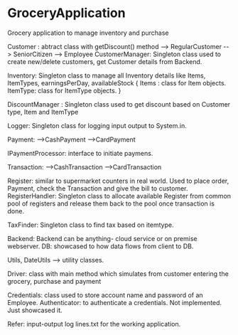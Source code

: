 # GroceryApplication
 Grocery application to manage inventory and purchase
 
 Customer : abtract class with getDiscount() method
 --> RegularCustomer
 --> SeniorCitizen
 --> Employee
CustomerManager: Singleton class used to create new/delete customers, get Customer details from Backend.

Inventory: Singleton class to manage all Inventory details like Items, ItemTypes, earningsPerDay, availableStock
{
	Items : class for Item objects. 
	ItemType: class for ItemType objects.
}

DiscountManager : Singleton class used to get discount based on Customer type, Item and ItemType

Logger: Singleton class for logging input output to System.in. 

Payment: 
-->CashPayment
-->CardPayment

IPaymentProcessor: interface to initiate paymens. 

Transaction: 
-->CashTransaction
-->CardTransaction

Register: similar to supermarket counters in real world. Used to place order, Payment, check the Transaction and give the bill to customer. 
RegisterHandler: Singleton class to allocate available Register from common pool of registers and release them back to the pool once transaction is done. 

TaxFinder: Singleton class to find tax based on itemtype. 

Backend: Backend can be anything- cloud service or on premise webserver. 
DB: showcased to how data flows from client to DB. 

Utils, DateUtils --> utility classes.

Driver: class with main method which simulates from customer entering the grocery, purchase and payment

Credentials: class used to store account name and password of an Employee.
Authenticator: to authenticate a credentials. Not implemented. Just showcased it. 

 Refer: input-output log lines.txt for the working application.